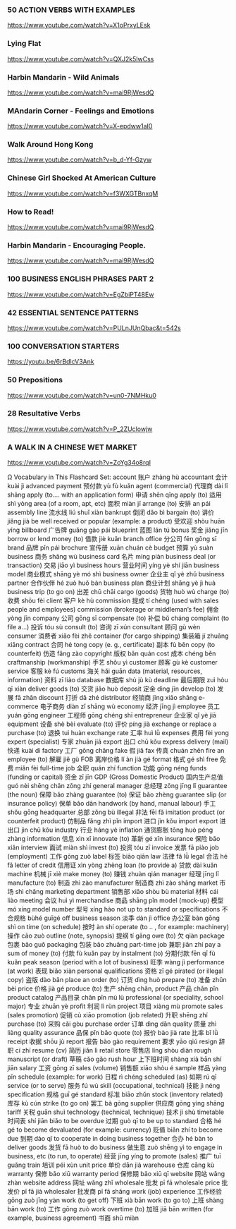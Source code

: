 ### 50 ACTION VERBS WITH EXAMPLES

https://www.youtube.com/watch?v=X1oPrxyLEsk

### Lying Flat

https://www.youtube.com/watch?v=QXJ2k5lwCss

### Harbin Mandarin - Wild Animals

https://www.youtube.com/watch?v=mai9RjWesdQ

### MAndarin Corner - Feelings and Emotions

https://www.youtube.com/watch?v=X-epdww1aI0

### Walk Around Hong Kong

https://www.youtube.com/watch?v=b_d-Yf-Gzyw

### Chinese Girl Shocked At American Culture

https://www.youtube.com/watch?v=f3WXGTBnxqM

### How to Read!

https://www.youtube.com/watch?v=mai9RjWesdQ

### Harbin Mandarin - Encouraging People. 

https://www.youtube.com/watch?v=mai9RjWesdQ

### 100 BUSINESS ENGLISH PHRASES PART 2

https://www.youtube.com/watch?v=EgZbiPT48Ew

### 42 ESSENTIAL SENTENCE PATTERNS

https://www.youtube.com/watch?v=PULnJUnQbac&t=542s

### 100 CONVERSATION STARTERS

https://youtu.be/6rBdlcV3Ank

### 50 Prepositions

https://www.youtube.com/watch?v=un0-7NMHku0

### 28 Resultative Verbs

https://www.youtube.com/watch?v=P_2ZUclowjw

### A WALK IN A CHINESE WET MARKET

https://www.youtube.com/watch?v=ZoYg34o8rqI

Ω Vocabulary in This Flashcard Set:
account 账户 zhàng hù
accountant 会计 kuài jì
advanced payment 预付款 yù fù kuǎn
agent (commercial) 代理商 dài lǐ shāng
apply (to.... with an application form) 申请 shēn qǐng
apply (to) 适用 shì yòng
area (of a room, apt, etc) 面积 miàn jī
arrange (to) 安排 an pái
assembly line 流水线 liú shuǐ xiàn
bankrupt 倒闭 dǎo bì
bargain (to) 讲价 jiǎng jià
be well received or popular (example: a product) 受欢迎 shòu huān yíng
billboard 广告牌 guǎng gào pái
blueprint 蓝图 lán tú
bonus 奖金 jiǎng jīn
borrow or lend money (to) 借款 jiè kuǎn
branch office 分公司 fēn gōng sī
brand 品牌 pǐn pái
brochure 宣传册 xuān chuán cè
budget 预算 yù suàn
business 商务 shāng wù
business card 名片 míng piàn
business deal (or transaction) 交易 jiāo yì
business hours 营业时间 yíng yè shí jiān
business model 商业模式 shāng yè mó shì
business owner 企业主 qǐ yè zhǔ
business partner 合作伙伴 hé zuò huǒ bàn
business plan 商业计划 shāng yè jì huà
business trip (to go on) 出差 chū chāi
cargo (goods) 货物 huò wù
charge (to) 收费 shōu fèi
client 客户 kè hù
commission 提成 tí chéng (used with sales people and employees)
commission (brokerage or middleman’s fee) 佣金 yòng jīn
company 公司 gōng sī
compensate (to) 补偿 bǔ cháng
complaint (to file a...) 投诉 tóu sù
consult (to) 咨询 zī xún
consultant 顾问 gù wèn
consumer 消费者 xiāo fèi zhě
container (for cargo shipping) 集装箱 jí zhuāng xiāng
contract 合同 hé tong
copy (e. g., certificate) 副本 fù běn 
copy (to counterfeit) 仿造 fǎng zào
copyright 版权 bǎn quán
cost 成本 chéng běn
craftmanship (workmanship) 手艺 shǒu yì
customer 顾客 gù kè
customer service 客服 kè fú
customs 海关 hǎi guān
data (material, resources, information) 资料 zī liào
database 数据库 shù jù kù
deadline 最后期限 zuì hòu qī xiàn
deliver goods (to) 交货 jiāo huò
deposit 定金 dìng jīn
develop (to) 发展 fā zhǎn
discount 打折 dǎ zhé
distributor 经销商 jīng xiāo shāng
e-commerce 电子商务 diàn zǐ shāng wù
economy 经济 jīng jì
employee 员工 yuán gōng
engineer 工程师 gōng chéng shī
entrepreneur 企业家 qǐ yè jiā
equipment 设备 shè bèi
evaluate (to) 评价 píng jià
exchange or replace a purchase (to) 退换 tuì huàn
exchange rate 汇率 huì lǜ
expenses 费用 fèi yong
expert (specialist) 专家 zhuān jiā
export 出口 chū kǒu
express delivery (mail) 快递 kuài dì
factory 工厂 gōng chǎng
fake 假 jiǎ
fax 传真 chuán zhēn
fire an employee (to) 解雇 jiě gù
FOB 离岸价格 lí àn jià gé
format 格式 gé shì
free 免费 miǎn fèi
full-time job 全职 quán zhí
function 功能 gōng néng
funds (funding or capital) 资金 zī jīn
GDP (Gross Domestic Product) 国内生产总值 guó nèi shēng chǎn zǒng zhí
general manager 总经理 zǒng jīng lǐ
guarantee (the noun) 保障 bǎo zhàng
guarantee (to) 保证 bǎo zhèng
guarantee slip (or insurance policy) 保单 bǎo dān
handwork (by hand, manual labour) 手工 shǒu gōng
headquarter 总部 zǒng bù
illegal 非法 fēi fǎ
imitation product (or counterfeit product) 仿制品 fǎng zhì pǐn
import 进口 jìn kǒu
import export 进出口 jìn chū kǒu
industry 行业 háng yè
inflation 通货膨胀 tōng huò péng zhàng
information 信息 xìn xī
innovate (to) 革新 gé xīn
insurance 保险 bǎo xiǎn
interview 面试 miàn shì
invest (to) 投资 tóu zī
invoice 发票 fā piào
job (employment) 工作 gōng zuò
label 标签 biāo qiān
law 法律 fǎ lǜ
legal 合法 hé fǎ
letter of credit 信用证 xìn yòng zhèng
loan (to provide a) 贷款 dài kuǎn
machine 机械 jī xiè
make money (to) 赚钱 zhuàn qián
manager 经理 jīng lǐ
manufacture (to) 制造 zhì zào
manufacturer 制造商 zhì zào shāng
market 市场 shì chǎng
marketing department 销售部 xiāo shòu bù
material 材料 cái liào
meeting 会议 huì yì
merchandise 商品 shāng pǐn
model (mock-up) 模型 mó xíng
model number 型号 xíng hào
not up to standard or specifications 不合规格 bùhé guīgé
off business season 淡季 dàn jì
office 办公室 bàn gōng shì
on time (on schedule) 按时 àn shí
operate (to .. , for example: machinery) 操作 cāo zuò
outline (note, synopsis) 提纲 tí gāng
owe (to) 欠 qiàn
package 包裹 bāo guǒ
packaging 包装 bāo zhuāng
part-time job 兼职 jiān zhí
pay a sum of money (to) 付款 fù kuǎn
pay by instalment (to) 分期付款 fēn qī fù kuǎn
peak season (period with a lot of business) 旺季 wàng jì
performance (at work) 表现 biǎo xiàn
personal qualifications 资格 zī gé
pirated (or illegal copy) 盗版 dào bǎn
place an order (to) 订货 dìng huò
prepare (to) 准备 zhǔn bèi
price 价格 jià gé
produce (to) 生产 shēng chǎn,
product 产品 chǎn pǐn
product catalog 产品目录 chǎn pǐn mù lù
professional (or speciality, school major) 专业 zhuān yè
profit 利润 lì rùn
project 项目 xiàng mù
promote sales (sales promotion) 促销 cù xiāo
promotion (job related) 升职 shēng zhí
purchase (to) 采购 cǎi gòu
purchase order 订单 dìng dān
quality 质量 zhì liàng
quality assurance 品保 pǐn bǎo
quote (to) 报价 bào jià
rate 比率 bǐ lǜ
receipt 收据 shōu jù
report 报告 bào gào
requirement 要求 yāo qiú
resign 辞职 cí zhí
resume (cv) 简历 jiǎn lì
retail store 零售店 líng shòu diàn
rough manuscript (or draft) 草稿 cǎo gǎo
rush hour 上下班时间 shàng xià bān shí jiān
salary 工资 gōng zī
sales (volume) 销售额 xiāo shòu é
sample 样品 yàng pǐn
schedule (example: for work) 日程 rì chéng
scheduled (as) 如期 rú qī
service (or to serve) 服务 fú wù
skill (occupational, technical) 技能 jì néng
specification 规格 guī gé
standard 标准 biāo zhǔn
stock (inventory related) 库存 kù cún
strike (to go on) 罢工 bà gōng
supplier 供应商 gōng yìng shāng
tariff 关税 guān shuì
technology (technical, technique) 技术 jì shù
timetable 时间表 shí jiān biǎo
to be overdue 过期 guò qī
to be up to standard 合格 hé gé
to become devaluated (for example: currency) 贬值 biǎn zhí
to become due 到期 dào qī
to cooperate in doing business together 合办 hé bàn
to deliver goods 发货 fā huò
to do business 做生意 zuò shēng yì
to engage in business, etc (to run, to operate) 经营 jīng yíng
to promote (sales) 推广 tuī guǎng
train 培训 péi xùn
unit price 单价 dān jià
warehouse 仓库 cāng kù
warranty 保修 bǎo xiū
warranty period 保修期 bǎo xiū qī
website 网站 wǎng zhàn
website address 网址 wǎng zhǐ
wholesale 批发 pī fā
wholesale price 批发价 pī fā jià
wholesaler 批发商 pī fā shāng
work (job) experience 工作经验 gōng zuò jīng yàn
work (to get off) 下班 xià bān
work (to go to) 上班 shàng bān
work (to) 工作 gōng zuò
work overtime (to) 加班 jiā bān
written (for example, business agreement) 书面 shū miàn


